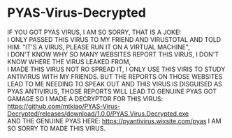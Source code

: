 # PYAS-Virus-Decrypted

IF YOU GOT PYAS VIRUS, I AM SO SORRY,  THAT IS A JOKE!  
I ONLY PASSED THIS VIRUS TO MY FRIEND AND VIRUSTOTAL AND TOLD HIM: "IT'S A VIRUS, PLEASE RUN IT ON A VIRTUAL MACHINE",  
I DON'T KNOW WHY SO MANY WEBSITES REPORT THIS VIRUS, I DON'T KNOW WHERE THE VIRUS LEAKED FROM,  
I MADE THIS VIRUS NOT RO SPREAD IT, I ONLY USE THIS VIRIS TO STUDY ANTIVIRUS WITH MY FRIENDS. 
BUT THE REPORTS ON THOSE WEBSITES LEAD TO ME NEEDING TO SPEAK OUT
AND THIS VIRUS IS DISGUISED AS PYAS ANTIVIRUS, THOSE REPORTS WILL LEAD TO GENUINE PYAS GOT GAMAGE
SO I MADE A DECRYPTOR FOR THIS VIRUS: https://github.com/mtkiao/PYAS-Virus-Decrypted/releases/download/1.0.0/PYAS.Virus.Decrypted.exe  
AND THE GENUINE PYAS HERE: https://pyantivirus.wixsite.com/pyas
I AM SO SORRY TO MADE THIS VIRUS.
